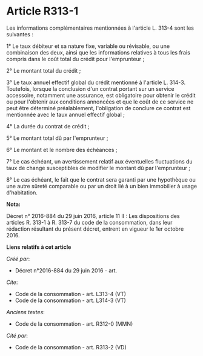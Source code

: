 # Article R313-1

Les informations complémentaires mentionnées à l'article L. 313-4 sont les suivantes : 

1° Le taux débiteur et sa nature fixe, variable ou révisable, ou une combinaison des deux, ainsi que les informations
relatives à tous les frais compris dans le coût total du crédit pour l'emprunteur ; 

2° Le montant total du crédit ; 

3° Le taux annuel effectif global du crédit mentionné à l'article L. 314-3. Toutefois, lorsque la conclusion d'un contrat
portant sur un service accessoire, notamment une assurance, est obligatoire pour obtenir le crédit ou pour l'obtenir aux
conditions annoncées et que le coût de ce service ne peut être déterminé préalablement, l'obligation de conclure ce contrat
est mentionnée avec le taux annuel effectif global ; 

4° La durée du contrat de crédit ; 

5° Le montant total dû par l'emprunteur ; 

6° Le montant et le nombre des échéances ; 

7° Le cas échéant, un avertissement relatif aux éventuelles fluctuations du taux de change susceptibles de modifier le
montant dû par l'emprunteur ; 

8° Le cas échéant, le fait que le contrat sera garanti par une hypothèque ou une autre sûreté comparable ou par un droit lié
à un bien immobilier à usage d'habitation.

**Nota:**

Décret n° 2016-884 du 29 juin 2016, article 11 II : Les dispositions des articles R. 313-1 à R. 313-7 du code de la
consommation, dans leur rédaction résultant du présent décret, entrent en vigueur le 1er octobre 2016.

**Liens relatifs à cet article**

_Créé par_:

  - Décret n°2016-884 du 29 juin 2016 - art.

_Cite_:

  - Code de la consommation - art. L313-4 (VT)
  - Code de la consommation - art. L314-3 (VT)

_Anciens textes_:

  - Code de la consommation - art. R312-0 (MMN)

_Cité par_:

  - Code de la consommation - art. R313-2 (VD)
